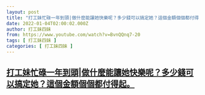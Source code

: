 ```yaml
---
layout: post
title: "打工妹忙碌一年到頭|做什麼能讓她快樂呢？多少錢可以搞定她？這個金額個個都付得起。"
date: 2022-01-04T02:00:02.000Z
author: 打工妹四妹
from: https://www.youtube.com/watch?v=BvnQQnq7-20
tags: [ 打工妹四妹 ]
categories: [ 打工妹四妹 ]
---
```

<!--1641261602000-->
[打工妹忙碌一年到頭|做什麼能讓她快樂呢？多少錢可以搞定她？這個金額個個都付得起。](https://www.youtube.com/watch?v=BvnQQnq7-20)
------

<div>

</div>
